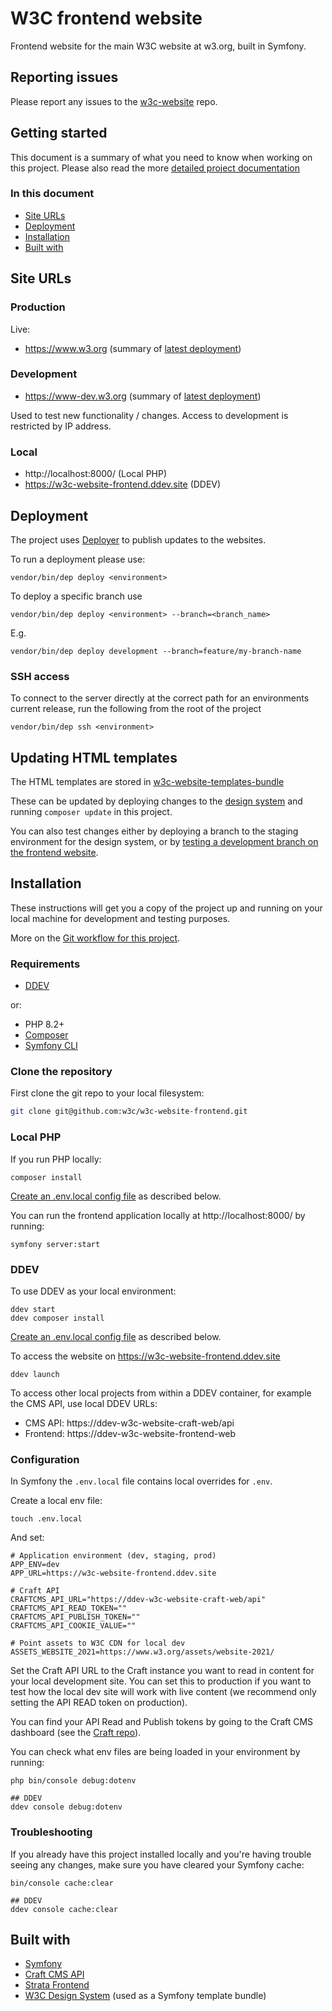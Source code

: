 # W3C frontend website

Frontend website for the main W3C website at w3.org, built in Symfony.

## Reporting issues

Please report any issues to the [w3c-website](https://github.com/w3c/w3c-website/issues) repo.

## Getting started

This document is a summary of what you need to know when working on this project. Please also read the more [detailed project documentation](docs/README.md)

### In this document

* [Site URLs](#site-urls)
* [Deployment](#deployment)
* [Installation](#installation)
* [Built with](#built-with)

## Site URLs

### Production
Live:
* https://www.w3.org (summary of [latest deployment](https://www.w3.org/_build_summary.json))

### Development
* https://www-dev.w3.org (summary of [latest deployment](https://www-dev.w3.org/_build_summary.json))

Used to test new functionality / changes. Access to development is restricted by IP address.

### Local
* http://localhost:8000/ (Local PHP)
* https://w3c-website-frontend.ddev.site (DDEV)

## Deployment

The project uses [Deployer](https://deployer.org/) to publish updates to the websites.

To run a deployment please use:

````
vendor/bin/dep deploy <environment>
````

To deploy a specific branch use

````
vendor/bin/dep deploy <environment> --branch=<branch_name>
````

E.g.

```
vendor/bin/dep deploy development --branch=feature/my-branch-name
```

### SSH access
To connect to the server directly at the correct path for an environments current release, run the following from the root of the project

````
vendor/bin/dep ssh <environment>
````

## Updating HTML templates

The HTML templates are stored in [w3c-website-templates-bundle](https://github.com/w3c/w3c-website-templates-bundle)

These can be updated by deploying changes to the [design system](https://github.com/w3c/w3c-website-templates-bundle/blob/main/design-system.md) 
and running `composer update` in this project.

You can also test changes either by deploying a branch to the staging environment for the design system, or by [testing a development branch on the frontend website](https://github.com/w3c/w3c-website-templates-bundle/blob/main/design-system.md#testing-a-development-branch-on-your-front-end-website). 

## Installation
These instructions will get you a copy of the project up and running on your local machine for development and testing purposes.

More on the [Git workflow for this project](docs/git_workflow.md).

### Requirements

* [DDEV](https://ddev.readthedocs.io/en/stable/) 

or:

* PHP 8.2+
* [Composer](https://getcomposer.org/)
* [Symfony CLI](https://symfony.com/download#step-1-install-symfony-cli)

### Clone the repository

First clone the git repo to your local filesystem:

```bash
git clone git@github.com:w3c/w3c-website-frontend.git
```

### Local PHP

If you run PHP locally: 

```shell
composer install
```

[Create an .env.local config file](#configuration) as described below.

You can run the frontend application locally at http://localhost:8000/ by running:

```
symfony server:start
```

### DDEV

To use DDEV as your local environment:

```shell
ddev start
ddev composer install
```

[Create an .env.local config file](#configuration) as described below.

To access the website on https://w3c-website-frontend.ddev.site

```shell
ddev launch
```

To access other local projects from within a DDEV container, for example the CMS API, use local DDEV URLs: 

* CMS API: https://ddev-w3c-website-craft-web/api
* Frontend: https://ddev-w3c-website-frontend-web

### Configuration

In Symfony the `.env.local` file contains local overrides for `.env`. 

Create a local env file:

```
touch .env.local
```

And set:

```dotenv
# Application environment (dev, staging, prod)
APP_ENV=dev
APP_URL=https://w3c-website-frontend.ddev.site

# Craft API
CRAFTCMS_API_URL="https://ddev-w3c-website-craft-web/api"
CRAFTCMS_API_READ_TOKEN=""
CRAFTCMS_API_PUBLISH_TOKEN=""
CRAFTCMS_API_COOKIE_VALUE=""

# Point assets to W3C CDN for local dev
ASSETS_WEBSITE_2021=https://www.w3.org/assets/website-2021/
```

Set the Craft API URL to the Craft instance you want to read in content for your local development site.
You can set this to production if you want to test how the local dev site will work with live content (we recommend only setting the API READ token on production).

You can find your API Read and Publish tokens by going to the Craft CMS dashboard (see the [Craft repo](https://github.com/w3c/w3c-website-craft)).

You can check what env files are being loaded in your environment by running:

```shell
php bin/console debug:dotenv

## DDEV
ddev console debug:dotenv
```

### Troubleshooting

If you already have this project installed locally and you're having trouble seeing any changes, make sure you have cleared your Symfony cache:

```shell
bin/console cache:clear

## DDEV
ddev console cache:clear
```

## Built with

- [Symfony](https://symfony.com/)
- [Craft CMS API](https://craftcms.com/docs/4.x/graphql.html)
- [Strata Frontend](https://github.com/strata/frontend)
- [W3C Design System](https://github.com/w3c/w3c-website-templates-bundle/) (used as a Symfony template bundle)
